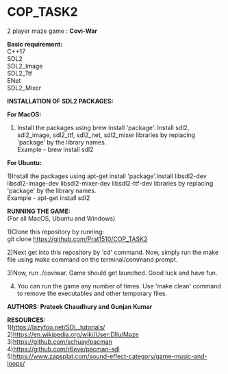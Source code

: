 # COP_TASK2
2 player maze game : **Covi-War** <br /> 

**Basic requirement:**<br /> 
C++17 <br /> 
SDL2<br /> 
SDL2_Image<br /> 
SDL2_Ttf<br /> 
ENet<br /> 
SDL2_Mixer<br /> 

**INSTALLATION OF SDL2 PACKAGES:**<br /> 

**For MacOS:**<br /> 
1) Install the packages using brew install 'package'. Install sdl2, sdl2_image, sdl2_ttf, sdl2_net, sdl2_mixer libraries by replacing 'package' by the library names.<br /> 
Example - brew install sdl2<br /> 

**For Ubuntu:**<br /> 

1)Install the packages using apt-get install 'package'.Install libsdl2-dev libsdl2-image-dev libsdl2-mixer-dev libsdl2-ttf-dev libraries by replacing 'package' by the library names.<br /> 
Example - apt-get install sdl2<br /> 


**RUNNING THE GAME:**<br /> 
(For all MacOS, Ubuntu and Windows)<br /> 

1)Clone this repository by running:<br /> 
git clone https://github.com/Prat1510/COP_TASK2 <br /> 

2)Next get into this repository by 'cd' command. Now, simply run the make file using make command on the terminal/command prompt.<br /> 

3)Now, run ./coviwar. Game should get launched. Good luck and have fun.<br /> 

4) You can run the game any number of times. Use 'make clean' command to remove the executables and other temporary files.<br /> 

**AUTHORS: Prateek Chaudhury and Gunjan Kumar**<br /> 

**RESOURCES:**<br /> 
1)https://lazyfoo.net/SDL_tutorials/<br /> 
2)https://en.wikipedia.org/wiki/User:Dllu/Maze<br /> 
3)https://github.com/schuay/pacman<br /> 
4)https://github.com/r6eve/pacman-sdl<br /> 
5)https://www.zapsplat.com/sound-effect-category/game-music-and-loops/<br /> 
